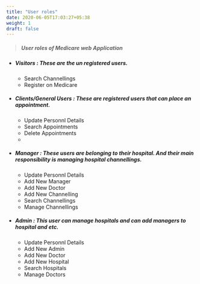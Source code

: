 ```yaml
---
title: "User roles"
date: 2020-06-05T17:03:27+05:38
weight: 1
draft: false
---
```


>##### User roles of Medicare web Application

- ##### **Visitors** : *These are the un registered users.*  

    - Search Channellings
	- Register on Medicare

- ##### **Clients/General Users** : *These are registered users that can place an appointment.*  
	- Update Personnl Details
	- Search Appointments
	- Delete Appointments
	- 
- ##### **Manager** : *These users are belonging to their hospital. And their main responsibility is managing hospital channellings.*  
	- Update Personnl Details
	- Add New Manager
	- Add New Doctor
	- Add New Channelling
	- Search Channellings
	- Manage Channellings

- ##### **Admin** : *This user can manage hospitals and can add managers to hospital and etc.*  
    - Update Personnl Details
	- Add New Admin
	- Add New Doctor
	- Add New Hospital
	- Search Hospitals
	- Manage Doctors